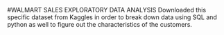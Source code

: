 #WALMART SALES EXPLORATORY DATA ANALYSIS 
Downloaded this specific dataset from Kaggles in order to break down data using SQL and python as well to figure out the characteristics of the customers.
